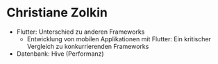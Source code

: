 # Christiane Zolkin

* Flutter: Unterschied zu anderen Frameworks
  * Entwicklung von mobilen Applikationen mit Flutter: Ein kritischer Vergleich zu konkurrierenden Frameworks
* Datenbank: Hive (Performanz)
